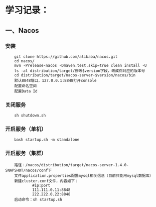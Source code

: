 学习记录：
======
一、Nacos
-----
### 安装
        git clone https://github.com/alibaba/nacos.git
        cd nacos/
        mvn -Prelease-nacos -Dmaven.test.skip=true clean install -U  
        ls -al distribution/target/修改$version字段，改成你对应的版本号
        cd distribution/target/nacos-server-$version/nacos/bin
        默认8848端口，127.0.0.1:8848打开console
        配置命名空间
        配置Data Id
### 关闭服务
        sh shutdown.sh
### 开启服务（单机）
        bash startup.sh -m standalone
### 开启服务（集群）
        路径：/nacos/distribution/target/nacos-server-1.4.0-SNAPSHOT/nacos/conf下
        文件application.properties配置mysql相关信息（目前只能用mysql数据库）
        新建cluster.conf文件，内容如下：
                #ip:port
                111.111.0.11:8848
                222.222.0.22:8848
        启动命令：sh startup.sh